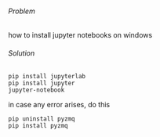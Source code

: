 ---
---

###### Problem

how to install jupyter notebooks on windows

###### Solution

```
pip install jupyterlab
pip install jupyter
jupyter-notebook
```

in case any error arises, do this

```
pip uninstall pyzmq
pip install pyzmq
```
